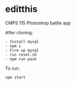# editthis
CMPS 115 Photoshop battle app

After cloning:
```
- Install mysql
- npm i
- Fire up mysql
- run reset.sh
- npm run pack
```

To run:
```
npm start
```
